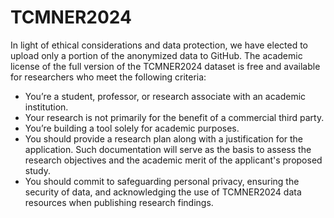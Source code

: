 # TCMNER2024
In light of ethical considerations and data protection, we have elected to upload only a portion of the anonymized data to GitHub. The academic license of the full version of the TCMNER2024 dataset is free and available for researchers who meet the following criteria:

- You’re a student, professor, or research associate with an academic institution.
- Your research is not primarily for the benefit of a commercial third party.
- You’re building a tool solely for academic purposes.
- You should provide a research plan along with a justification for the application. Such documentation will serve as the basis to assess the research objectives and the academic merit of the applicant's proposed study.
- You should commit to safeguarding personal privacy, ensuring the security of data, and acknowledging the use of TCMNER2024 data resources when publishing research findings.

